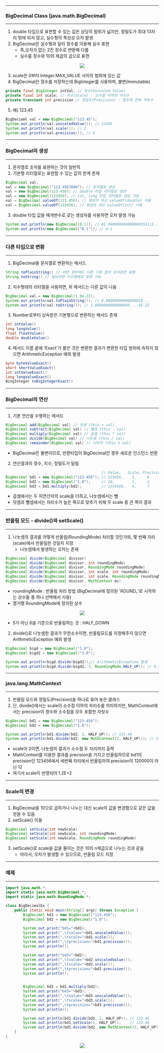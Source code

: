 -----
### BigDecimal Class (java.math.BigDecimal)
-----
1. double 타입으로 표현할 수 있는 값은 상당히 범위가 넓지만, 정밀도가 최대 13자리 밖에 되지 않고, 실수형의 특성상 오차 발생
2. BigDecimal은 실수형과 달리 정수를 이용해 실수 표현
   - 즉,오차가 없는 2진 정수로 변환해 다룸
   - 실수를 정수와 10의 제곱의 곱으로 표현

<div align="center">
<img src="https://github.com/sooyounghan/Java/assets/34672301/cc805a7c-22f8-428c-b8ea-222814408684">
</div>

3. scale은 0부터 Integer.MAX_VALUE 사이의 범위에 있는 값
4. BigDecimal은 정수를 저장하는데 BigInteger를 사용하며, 불변(Immutable)

```java
private final BigInteger intVal; // 정수(Unscaled Value)
private final int scale; // 지수(Scale) - 소수점 이하의 자리수
private transient int precision // 정밀도(Precision) - 정수의 전체 자릿수
```

5. 예) 123.45
```java
BigDeciaml val = new BigDecimal("123.45");
System.out.println(val.unscaledValue()); // 12345
System.out.println(val.scale()); // 2
System.out.println(val.precision()); // 5
```

-----
### BigDecimal의 생성
-----
1. 문자열로 숫자를 표현하는 것이 일반적
2. 기본형 리터럴로는 표현할 수 있는 값의 한계 존재
```java
BigDecimal val;
val = new BigDecimal("123.4567890"); // 문자열로 생성
val = new BigDecimal(123.456); // double 타입 리터럴로 생성
val = new BigDecimal(123456); // int, long 타입 리터럴로 생성 가능
val = BigDecimal.valueOf(123.456); // 생성자 대신 valueOf(double) 사용
val = BigDecimal.valueOf(123456); // 생성자 대신 valueOf(int) 사용
```

3. double 타입 값을 매개변수로 갖는 생성자를 사용하면 오차 발생 가능
```java
System.out.println(new BigDecimal(0.1)); // 01.000000000000000555111...
System.out.println(new BigDecimal("0.1")); // 0.1
```

-----
### 다른 타입으로 변환
-----
1. BigDecimal을 문자열로 변환하는 메서드
```java
String toPlainString() // 어떤 경우에도 다른 기호 없이 숫자로만 표현
String toString() // 필요하면 지수형태로 표현 가능
```

2. 지수형태의 리터럴을 사용하면, 위 메서드는 다른 값이 나옴
```java
BigDecimal val = new BigDecimal(1.0e-22);
System.out.println(val.toPlainString()); // 0.00000000000000010...
System.out.println(val.toString()); // 1.0000000000000048....5E-22
```

3. Number로부터 상속받은 기본형으로 변환하는 메서드 존재
```java
int intValue()
long longValue()
float floatValue()
double doubleValue()
```

4. 메서드 이름 끝에 'Exact'가 붙은 것은 변환한 결과가 변환한 타입 범위에 속하지 않으면 ArithmeticException 예외 발생
```java
byte byteValueExact()
short shortValueExact()
int intValueExact()
long longValueExact()
BingInteger toBigIntegerExact()
```

-----
### BigDecimal의 연산
-----
1. 기본 연산을 수행하는 메서드
```java
BigDecimal add(BigDecimal val) // 덧셈 (this + val)
BigDecimal subtract(BigDecimal val) // 뺄셈 (this - val)
BigDecimal multiply(BigDecimal val) // 곱셈 (this * val)
BigDecimal divide(BigDecimal val) // 나눗셈 (this / val)
BigDecimal remainder(BigDecimal val) // 나머지 (this % val)
```

  - BigDecimal은 불변이므로, 반환타입이 BigDecimal인 경우 새로운 인스턴스 반환

2. 연산결과의 정수, 지수, 정밀도가 달림
```java
                                            // Value,   Scale, Precision
BigDecimal bd1 = new BigDecimal("123.456"); // 123456,    3,     6
BigDecimal bd2 = new BigDecimal("1.0");     // 10,        1,     2
BigDecimal bd3 = bd1.multiply(bd2);         // 1234560,   4,     7
```

   - 곱셈에서는 두 피연산자의 scale을 더하고, 나눗셈에서는 뺌
   - 덧셈과 뺄셈에서는 자리수가 높은 쪽으로 맞추기 위해 두 scale 중 큰 쪽이 결과

-----
### 반올림 모드 - divide()와 setScale()
-----
1. 나눗셈의 결과를 어떻게 반올림(RoundingMode) 처리할 것인가와, 몇 번째 자리(scale)에서 반올림한 것일지 지정
   - 나눗셈에서 발생하는 오차는 존재
```java
BigDecimal divide(BigDecimal divisor)
BigDecimal divide(BigDecimal divisor, int roundingMode)
BigDecimal divide(BigDecimal divisor, RoundingMode roundingMode)
BigDecimal divide(BigDecimal divisor, int scale, int roundingMode)
BigDecimal divide(BigDecimal divisor, int scale, RoundingMode roundingMode)
BigDecimal divide(BigDecimal divisor, MathContext mc)
```
  - roundingMode : 반올림 처리 방법 (BigDecimal에 정의된 'ROUND_'로 시작하는 상수들 중 하나 선택해서 사용)
  - 열거형 RoundingMode에 정의된 상수
<div align="center">
<img src="https://github.com/sooyounghan/Java/assets/34672301/2caf2d72-5a3a-4227-b07d-34771e1f1d3a">
</div>

  - 5가 아닌 6을 기준으로 반올림하는 것 : HALF_DOWN

2. divide()로 나눗셈한 결과가 무한소수이면, 반올림모드를 지정해주지 않으면 ArithmeticException 예외 발생
```java
BigDecimal bigd = new BigDecimal("1.0");
BigDecimal bigd2 = new BigDecimal("3.0");

System.out.println(bigd.divide(bigd2));// ArithmeticException 발생
System.out.println(bigd.divide(bigd2, 3, RoundingMode.HALF_UP)); // 0.333
```

-----
### java.lang.MathContext
-----
1. 반올림 모드와 정밀도(Precision)을 하나로 묶어 놓은 클래스
2. 단, divide()에서는 scale이 소수점 이하의 자리수를 의미하지만, MathContext에서는 precision이 정수와 소수점을 모두 포함한 자릿수
```java
BigDecimal bd1 = new BigDecimal("123.456");
BigDecimal bd2 = new BigDecimal("1.0");

System.out.println(bd1.divide(bd2, 2, HALF_UP)); // 123.46
System.out.println(bd1.divide(bd2, new MathContext(2, HALF_UP))); // 1.2E+2
```
  - scale이 2이면, 나눗셈의 결과가 소수점 두 자리까지 출력
  - MathContext를 이용한 결과를 precision을 가지고 반올림하므로 bd1의 precision인 123456에서 세번째 자리에서 반올림하여 precision이 120000이 아닌 12
  - 여기서 scale이 반영되어 1.2E+2

-----
### Scale의 변경
-----
1. BigDecimal을 10으로 곱하거나 나누는 대신 scale의 값을 변경함으로 같은 값을 얻을 수 있음
2. setScale() 이용
```java
BigDecimal setScale(int newScale)
BigDecimal setScale(int newScale, int roundingMode)
BigDecimal setScale(int newScale, RoundingMode roundingMode)
```

3. setScale()로 scale을 값을 줄이는 것은 10의 n제곱으로 나누는 것과 같음
   - 따라서, 오차가 발생할 수 있으므로, 반올림 모드 지정

-----
### 예제
-----
```java
import java.math.*;
import static java.math.BigDecimal.*;
import static java.math.RoundingMode.*;

class BigDecimalEx {
	public static void main(String[] args) throws Exception {
		BigDecimal bd1 = new BigDecimal("123.456"); 
		BigDecimal bd2 = new BigDecimal("1.0"); 

		System.out.print("bd1="+bd1);
		System.out.print(",\tvalue="+bd1.unscaledValue());
		System.out.print(",\tscale="+bd1.scale());		 
		System.out.print(",\tprecision="+bd1.precision());
		System.out.println();

		System.out.print("bd2="+bd2);
		System.out.print(",\tvalue="+bd2.unscaledValue());
		System.out.print(",\tscale="+bd2.scale());		 
		System.out.print(",\tprecision="+bd2.precision());
		System.out.println();

		
		BigDecimal bd3 = bd1.multiply(bd2);
		System.out.print("bd3="+bd3);
		System.out.print(",\tvalue="+bd3.unscaledValue());
		System.out.print(",\tscale="+bd3.scale());		 
		System.out.print(",\tprecision="+bd3.precision());
		System.out.println();

		System.out.println(bd1.divide(bd2, 2, HALF_UP)); // 123.46
		System.out.println(bd1.setScale(2, HALF_UP));    // 123.46
		System.out.println(bd1.divide(bd2, new MathContext(2, HALF_UP)));
	}
}
```
<div align="center">
<img src="https://github.com/sooyounghan/Java/assets/34672301/33f8cd7a-1ef8-4684-8d8b-bd23d0e6e5c5">
</div>

